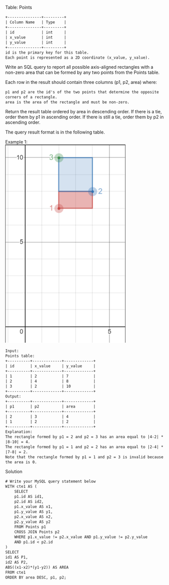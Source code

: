 Table: Points
```
+---------------+---------+
| Column Name   | Type    |
+---------------+---------+
| id            | int     |
| x_value       | int     |
| y_value       | int     |
+---------------+---------+
id is the primary key for this table.
Each point is represented as a 2D coordinate (x_value, y_value).
```
 

Write an SQL query to report all possible axis-aligned rectangles with a non-zero area that can be formed by any two points from the Points table.

Each row in the result should contain three columns (p1, p2, area) where:

    p1 and p2 are the id's of the two points that determine the opposite corners of a rectangle.
    area is the area of the rectangle and must be non-zero.

Return the result table ordered by area in descending order. If there is a tie, order them by p1 in ascending order. If there is still a tie, order them by p2 in ascending order.

The query result format is in the following table.

 

Example 1:
<br />
![](1459_Rectangles_Area.png)
```
Input: 
Points table:
+----------+-------------+-------------+
| id       | x_value     | y_value     |
+----------+-------------+-------------+
| 1        | 2           | 7           |
| 2        | 4           | 8           |
| 3        | 2           | 10          |
+----------+-------------+-------------+
Output: 
+----------+-------------+-------------+
| p1       | p2          | area        |
+----------+-------------+-------------+
| 2        | 3           | 4           |
| 1        | 2           | 2           |
+----------+-------------+-------------+
Explanation: 
The rectangle formed by p1 = 2 and p2 = 3 has an area equal to |4-2| * |8-10| = 4.
The rectangle formed by p1 = 1 and p2 = 2 has an area equal to |2-4| * |7-8| = 2.
Note that the rectangle formed by p1 = 1 and p2 = 3 is invalid because the area is 0.
```
Solution
```
# Write your MySQL query statement below
WITH cte1 AS (
    SELECT
    p1.id AS id1,
    p2.id AS id2,
    p1.x_value AS x1,
    p1.y_value AS y1,
    p2.x_value AS x2,
    p2.y_value AS y2
    FROM Points p1
    CROSS JOIN Points p2
    WHERE p1.x_value != p2.x_value AND p1.y_value != p2.y_value
    AND p1.id < p2.id
)
SELECT
id1 AS P1,
id2 AS P2,
ABS((x1-x2)*(y1-y2)) AS AREA
FROM cte1
ORDER BY area DESC, p1, p2;
```